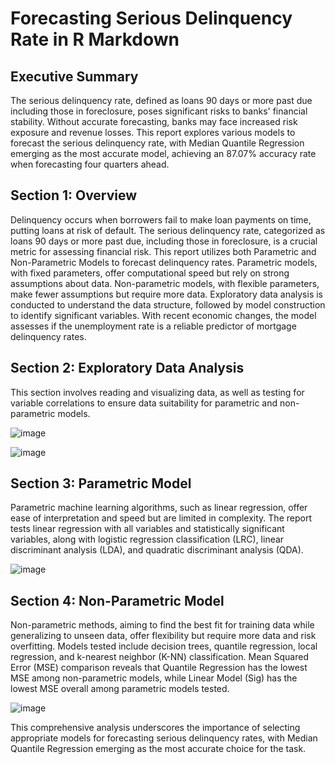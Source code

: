 # Forecasting Serious Delinquency Rate in R Markdown
## Executive Summary
The serious delinquency rate, defined as loans 90 days or more past due including those in foreclosure, poses significant risks to banks' financial stability. Without accurate forecasting, banks may face increased risk exposure and revenue losses. This report explores various models to forecast the serious delinquency rate, with Median Quantile Regression emerging as the most accurate model, achieving an 87.07% accuracy rate when forecasting four quarters ahead.

## Section 1: Overview
Delinquency occurs when borrowers fail to make loan payments on time, putting loans at risk of default. The serious delinquency rate, categorized as loans 90 days or more past due, including those in foreclosure, is a crucial metric for assessing financial risk. This report utilizes both Parametric and Non-Parametric Models to forecast delinquency rates. Parametric models, with fixed parameters, offer computational speed but rely on strong assumptions about data. Non-parametric models, with flexible parameters, make fewer assumptions but require more data. Exploratory data analysis is conducted to understand the data structure, followed by model construction to identify significant variables. With recent economic changes, the model assesses if the unemployment rate is a reliable predictor of mortgage delinquency rates.

## Section 2: Exploratory Data Analysis
This section involves reading and visualizing data, as well as testing for variable correlations to ensure data suitability for parametric and non-parametric models.

![image](https://github.com/jvick1/R_Studio_DQ_Forecasting/assets/32043066/bc25ee6a-14c6-4e39-876e-aa2842c9c6e6)

![image](https://github.com/jvick1/R_Studio_DQ_Forecasting/assets/32043066/bb7f6cd4-34a6-4bff-a531-cd54c9a82e08)

## Section 3: Parametric Model
Parametric machine learning algorithms, such as linear regression, offer ease of interpretation and speed but are limited in complexity. The report tests linear regression with all variables and statistically significant variables, along with logistic regression classification (LRC), linear discriminant analysis (LDA), and quadratic discriminant analysis (QDA).

![image](https://github.com/jvick1/R_Studio_DQ_Forecasting/assets/32043066/5a234917-62ce-41b4-a320-a91e7f293475)

## Section 4: Non-Parametric Model
Non-parametric methods, aiming to find the best fit for training data while generalizing to unseen data, offer flexibility but require more data and risk overfitting. Models tested include decision trees, quantile regression, local regression, and k-nearest neighbor (K-NN) classification. Mean Squared Error (MSE) comparison reveals that Quantile Regression has the lowest MSE among non-parametric models, while Linear Model (Sig) has the lowest MSE overall among parametric models tested.

![image](https://github.com/jvick1/R_Studio_DQ_Forecasting/assets/32043066/d5684b12-1370-44a3-99db-7e91d8ec9fef)

This comprehensive analysis underscores the importance of selecting appropriate models for forecasting serious delinquency rates, with Median Quantile Regression emerging as the most accurate choice for the task.

